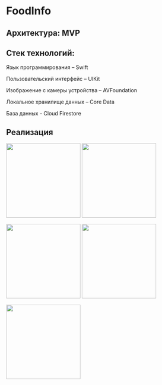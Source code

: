# FoodInfo

## Архитектура: MVP

## Стек технологий:

Язык программирования – Swift

Пользовательский интерфейс – UIKit

Изображение с камеры устройства – AVFoundation

Локальное хранилище данных – Core Data

База данных - Cloud Firestore 

## Реализация

<img src="https://github.com/KurbatovIOS/FoodInfo/assets/105456398/80ea2eec-6a65-4097-a76c-521d9b6c5616" width="200" />
<img src="https://github.com/KurbatovIOS/FoodInfo/assets/105456398/48f7e502-c567-4a4c-bb4e-311deb806838" width="200" />
<p><img src="https://github.com/KurbatovIOS/FoodInfo/assets/105456398/970d61aa-fd50-40e2-99aa-dcfe52703290" width="200" />
<img src="https://github.com/KurbatovIOS/FoodInfo/assets/105456398/37b0e170-e8bb-491c-8977-cd1c69bcd031" width="200" /></p>
<img src="https://github.com/KurbatovIOS/FoodInfo/assets/105456398/d0d99176-2b5e-4952-ab6f-33287926753b" width="200" />
